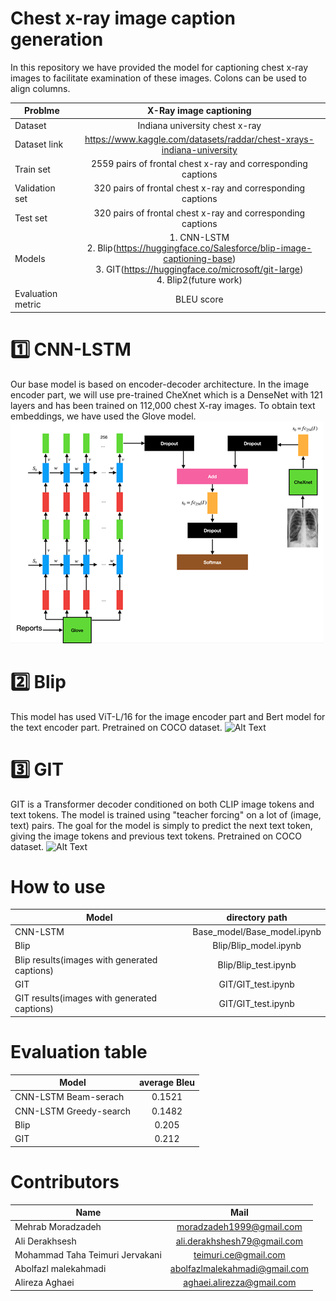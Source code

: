 # Chest x-ray image caption generation
In this repository we have provided the model for captioning chest x-ray images to facilitate examination of these images.
Colons can be used to align columns.

|Problme        |X-Ray image captioning         | 
| ------------- |:-------------:|
|Dataset      |Indiana university chest x-ray |
|Dataset link      |https://www.kaggle.com/datasets/raddar/chest-xrays-indiana-university      |
|Train set |2559 pairs of frontal chest x-ray and corresponding captions|
|Validation set |320 pairs of frontal chest x-ray and corresponding captions|
|Test set |320 pairs of frontal chest x-ray and corresponding captions|
|Models|1. CNN-LSTM <br>2. Blip(https://huggingface.co/Salesforce/blip-image-captioning-base) <br>3. GIT(https://huggingface.co/microsoft/git-large) <br>4. Blip2(future work)|
|Evaluation metric|BLEU score|

# 1️⃣ CNN-LSTM
Our base model is based on encoder-decoder architecture. In the image encoder part, we will use pre-trained CheXnet which is a DenseNet with 121 layers and has been trained on 112,000 chest X-ray images. To obtain text embeddings, we have used the Glove model. <br>
![Alt Text](https://github.com/NLP-Final-Projects/chest_xray/blob/main/Picture1.png?raw=true)


# 2️⃣ Blip
This model has used ViT-L/16 for the image encoder part and Bert model for the text encoder part. Pretrained on COCO dataset.
![Alt Text](https://production-media.paperswithcode.com/methods/bf9bd9a4-da80-4059-bdc1-3f49549d4044.png)

# 3️⃣ GIT
GIT is a Transformer decoder conditioned on both CLIP image tokens and text tokens. The model is trained using "teacher forcing" on a lot of (image, text) pairs. The goal for the model is simply to predict the next text token, giving the image tokens and previous text tokens.
Pretrained on COCO dataset.
![Alt Text](https://huggingface.co/datasets/huggingface/documentation-images/resolve/main/transformers/model_doc/git_architecture.jpg)


# How to use
|Model        |directory path        | 
| ------------- |:-------------:|
|CNN-LSTM      |Base_model/Base_model.ipynb|
|Blip      |Blip/Blip_model.ipynb|
|Blip results(images with generated captions)|Blip/Blip_test.ipynb|
|GIT |GIT/GIT_test.ipynb|
|GIT results(images with generated captions)|GIT/GIT_test.ipynb|

# Evaluation table
|Model        |average Bleu        | 
| ------------- |:-------------:|
|CNN-LSTM  Beam-serach    |0.1521 |
|CNN-LSTM  Greedy-search     |0.1482|
|Blip      |0.205 |
|GIT |0.212 |


# Contributors
|Name        |Mail        | 
| ------------- |:-------------:|
|Mehrab Moradzadeh      |moradzadeh1999@gmail.com|
|Ali Derakhsesh      |ali.derakhshesh79@gmail.com|
|Mohammad Taha Teimuri Jervakani |teimuri.ce@gmail.com|
|Abolfazl malekahmadi|abolfazlmalekahmadi@gmail.com|
|Alireza Aghaei|aghaei.alirezza@gmail.com|
